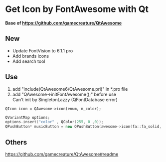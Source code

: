 # Get Icon by FontAwesome with Qt
**Base of https://github.com/gamecreature/QtAwesome**


## New 
- Update FontVision to 6.1.1 pro
- Add brands icons
- Add search tool
  
## Use
1. add "include(QtAwesome6/QtAwesome.pri)" in *.pro file
2. add "QAwesome->initFontAwesome();" before use   
   Can't init by SingletonLazzy (QFontDatabase error) 

``` 
QIcon icon = QAwesome->icon(enum, m_color); 
```

``` C++
QVariantMap options;
options.insert("color" , QColor(255, 0 ,0));
QPushButton* musicButton = new QPushButton(awesome->icon(fa::fa_solid, fa::music, options), "Music");  
```

## Others
https://github.com/gamecreature/QtAwesome#readme
  
